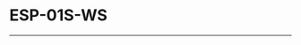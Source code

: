 <div>
    <div>
        <H1>ESP-01S-WS</H1>
    </div>    
    <hr>
    <div>
        <img scr="Diseño/ESP-01S-WS/Img/Captura/01.jpeg">        
    </div>

</div>